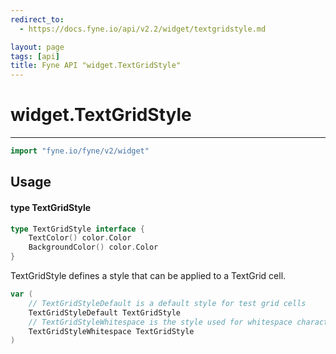 ```yaml
---
redirect_to:
  - https://docs.fyne.io/api/v2.2/widget/textgridstyle.md

layout: page
tags: [api]
title: Fyne API "widget.TextGridStyle"
---
```



# widget.TextGridStyle
---
```go
import "fyne.io/fyne/v2/widget"
```

## Usage

#### type TextGridStyle

```go
type TextGridStyle interface {
	TextColor() color.Color
	BackgroundColor() color.Color
}
```

TextGridStyle defines a style that can be applied to a TextGrid cell.

```go
var (
	// TextGridStyleDefault is a default style for test grid cells
	TextGridStyleDefault TextGridStyle
	// TextGridStyleWhitespace is the style used for whitespace characters, if enabled
	TextGridStyleWhitespace TextGridStyle
)
```
